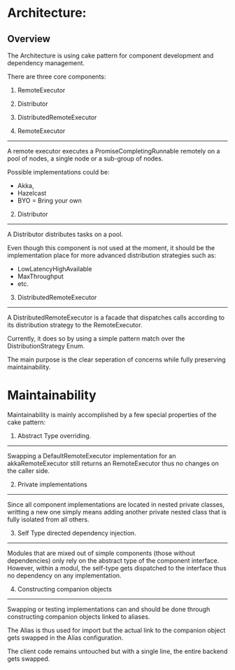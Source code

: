 Architecture:
=============

Overview
----------

The Architecture is using cake pattern for component development
and dependency management.

There are three core components:

1) RemoteExecutor
2) Distributor
3) DistributedRemoteExecutor


1) RemoteExecutor
------------------

A remote executor executes a PromiseCompletingRunnable remotely
on a pool of nodes, a single node or a sub-group of nodes.

Possible implementations could be:

* Akka,
* Hazelcast
* BYO = Bring your own

2) Distributor
--------------

A Distributor distributes tasks on a pool.

Even though this component is not used at the moment,
it should be the implementation place for more
advanced distribution strategies such as:

* LowLatencyHighAvailable
* MaxThroughput
* etc.


3) DistributedRemoteExecutor
-----------------------------

A DistributedRemoteExecutor
is a facade that dispatches calls
according to its distribution strategy
to the RemoteExecutor.

Currently, it does so by using a simple
pattern match over the DistributionStrategy
Enum.

The main purpose is the clear seperation of concerns
while fully preserving maintainability.

Maintainability
================


Maintainability is mainly accomplished by
a few special properties of the cake pattern:



1) Abstract Type overriding.
----------------------------

Swapping a DefaultRemoteExecutor implementation
for an akkaRemoteExecutor still returns an
RemoteExecutor thus no changes on the caller side.

2) Private implementations
----------------------------

Since all component implementations are located
in nested private classes, writting a new one simply
means adding another private nested class that is
fully isolated from all others.

3) Self Type directed dependency injection.
-------------------------------------------

Modules that are mixed out of simple components
(those without dependencies) only rely on the
abstract type of the component interface.
However, within a modul, the self-type gets
dispatched to the interface thus no dependency
on any implementation.

4) Constructing companion objects
---------------------------------

Swapping or testing implementations can and
should be done through constructing companion objects
linked to aliases.

The Alias is thus used for import but the actual link
to the companion object gets swapped in the Alias configuration.

The client code remains untouched but with a single line,
the entire backend gets swapped.

